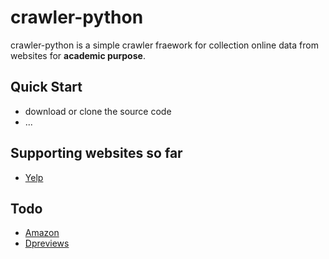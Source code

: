 crawler-python
==============

crawler-python is a simple crawler fraework for collection online data from websites for **academic purpose**.

## Quick Start

* download or clone the source code
* ...

## Supporting websites so far

* [Yelp](http://www.yelp.com)

## Todo

* [Amazon](http://www.amazon.com)
* [Dpreviews](http://www.dpreview.com)
